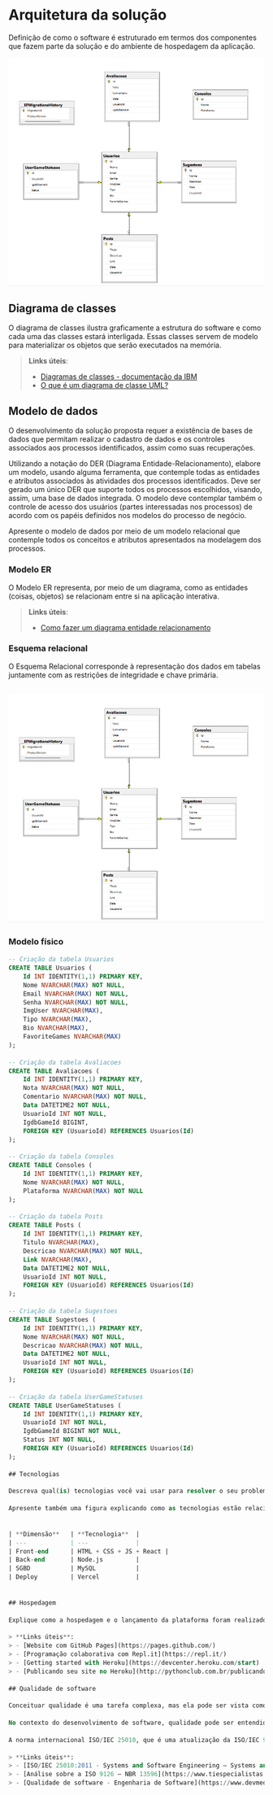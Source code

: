 # Arquitetura da solução

<!--<span style="color:red">Pré-requisitos: <a href="04-Projeto-interface.md"> Projeto de interface</a></span>-->

Definição de como o software é estruturado em termos dos componentes que fazem parte da solução e do ambiente de hospedagem da aplicação.

![Arquitetura da Solução](images/arquitetura.png)

## Diagrama de classes

O diagrama de classes ilustra graficamente a estrutura do software e como cada uma das classes estará interligada. Essas classes servem de modelo para materializar os objetos que serão executados na memória.

> **Links úteis**:
> - [Diagramas de classes - documentação da IBM](https://www.ibm.com/docs/pt-br/rational-soft-arch/9.7.0?topic=diagrams-class)
> - [O que é um diagrama de classe UML?](https://www.lucidchart.com/pages/pt/o-que-e-diagrama-de-classe-uml)

##  Modelo de dados

O desenvolvimento da solução proposta requer a existência de bases de dados que permitam realizar o cadastro de dados e os controles associados aos processos identificados, assim como suas recuperações.

Utilizando a notação do DER (Diagrama Entidade-Relacionamento), elabore um modelo, usando alguma ferramenta, que contemple todas as entidades e atributos associados às atividades dos processos identificados. Deve ser gerado um único DER que suporte todos os processos escolhidos, visando, assim, uma base de dados integrada. O modelo deve contemplar também o controle de acesso dos usuários (partes interessadas nos processos) de acordo com os papéis definidos nos modelos do processo de negócio.

Apresente o modelo de dados por meio de um modelo relacional que contemple todos os conceitos e atributos apresentados na modelagem dos processos.

### Modelo ER

O Modelo ER representa, por meio de um diagrama, como as entidades (coisas, objetos) se relacionam entre si na aplicação interativa.

> **Links úteis**:
> - [Como fazer um diagrama entidade relacionamento](https://www.lucidchart.com/pages/pt/como-fazer-um-diagrama-entidade-relacionamento)

### Esquema relacional

O Esquema Relacional corresponde à representação dos dados em tabelas juntamente com as restrições de integridade e chave primária.
 

![Exemplo de um modelo relacional](images/modelo_relacional.png "Exemplo de modelo relacional.")
---

<!--
> **Links úteis**:
> - [Criando um modelo relacional - documentação da IBM](https://www.ibm.com/docs/pt-br/cognos-analytics/12.0.0?topic=designer-creating-relational-model)
-->

### Modelo físico

```sql
-- Criação da tabela Usuarios
CREATE TABLE Usuarios (
    Id INT IDENTITY(1,1) PRIMARY KEY,
    Nome NVARCHAR(MAX) NOT NULL,
    Email NVARCHAR(MAX) NOT NULL,
    Senha NVARCHAR(MAX) NOT NULL,
    ImgUser NVARCHAR(MAX),
    Tipo NVARCHAR(MAX),
    Bio NVARCHAR(MAX),
    FavoriteGames NVARCHAR(MAX)
);

-- Criação da tabela Avaliacoes
CREATE TABLE Avaliacoes (
    Id INT IDENTITY(1,1) PRIMARY KEY,
    Nota NVARCHAR(MAX) NOT NULL,
    Comentario NVARCHAR(MAX) NOT NULL,
    Data DATETIME2 NOT NULL,
    UsuarioId INT NOT NULL,
    IgdbGameId BIGINT,
    FOREIGN KEY (UsuarioId) REFERENCES Usuarios(Id)
);

-- Criação da tabela Consoles
CREATE TABLE Consoles (
    Id INT IDENTITY(1,1) PRIMARY KEY,
    Nome NVARCHAR(MAX) NOT NULL,
    Plataforma NVARCHAR(MAX) NOT NULL
);

-- Criação da tabela Posts
CREATE TABLE Posts (
    Id INT IDENTITY(1,1) PRIMARY KEY,
    Titulo NVARCHAR(MAX),
    Descricao NVARCHAR(MAX) NOT NULL,
    Link NVARCHAR(MAX),
    Data DATETIME2 NOT NULL,
    UsuarioId INT NOT NULL,
    FOREIGN KEY (UsuarioId) REFERENCES Usuarios(Id)
);

-- Criação da tabela Sugestoes
CREATE TABLE Sugestoes (
    Id INT IDENTITY(1,1) PRIMARY KEY,
    Nome NVARCHAR(MAX) NOT NULL,
    Descricao NVARCHAR(MAX) NOT NULL,
    Data DATETIME2 NOT NULL,
    UsuarioId INT NOT NULL,
    FOREIGN KEY (UsuarioId) REFERENCES Usuarios(Id)
);

-- Criação da tabela UserGameStatuses
CREATE TABLE UserGameStatuses (
    Id INT IDENTITY(1,1) PRIMARY KEY,
    UsuarioId INT NOT NULL,
    IgdbGameId BIGINT NOT NULL,
    Status INT NOT NULL,
    FOREIGN KEY (UsuarioId) REFERENCES Usuarios(Id)
);

## Tecnologias

Descreva qual(is) tecnologias você vai usar para resolver o seu problema, ou seja, implementar a sua solução. Liste todas as tecnologias envolvidas, linguagens a serem utilizadas, serviços web, frameworks, bibliotecas, IDEs de desenvolvimento, e ferramentas.

Apresente também uma figura explicando como as tecnologias estão relacionadas ou como uma interação do usuário com o sistema vai ser conduzida, por onde ela passa até retornar uma resposta ao usuário.


| **Dimensão**   | **Tecnologia**  |
| ---            | ---             |
| Front-end      | HTML + CSS + JS + React |
| Back-end       | Node.js         |
| SGBD           | MySQL           |
| Deploy         | Vercel          |


## Hospedagem

Explique como a hospedagem e o lançamento da plataforma foram realizados.

> **Links úteis**:
> - [Website com GitHub Pages](https://pages.github.com/)
> - [Programação colaborativa com Repl.it](https://repl.it/)
> - [Getting started with Heroku](https://devcenter.heroku.com/start)
> - [Publicando seu site no Heroku](http://pythonclub.com.br/publicando-seu-hello-world-no-heroku.html)

## Qualidade de software

Conceituar qualidade é uma tarefa complexa, mas ela pode ser vista como um método gerencial que, por meio de procedimentos disseminados por toda a organização, busca garantir um produto final que satisfaça às expectativas dos stakeholders.

No contexto do desenvolvimento de software, qualidade pode ser entendida como um conjunto de características a serem atendidas, de modo que o produto de software atenda às necessidades de seus usuários. Entretanto, esse nível de satisfação nem sempre é alcançado de forma espontânea, devendo ser continuamente construído. Assim, a qualidade do produto depende fortemente do seu respectivo processo de desenvolvimento.

A norma internacional ISO/IEC 25010, que é uma atualização da ISO/IEC 9126, define oito características e 30 subcaracterísticas de qualidade para produtos de software. Com base nessas características e nas respectivas subcaracterísticas, identifique as subcaracterísticas que sua equipe utilizará como base para nortear o desenvolvimento do projeto de software, considerando alguns aspectos simples de qualidade. Justifique as subcaracterísticas escolhidas pelo time e elenque as métricas que permitirão à equipe avaliar os objetos de interesse.

> **Links úteis**:
> - [ISO/IEC 25010:2011 - Systems and Software Engineering — Systems and Software Quality Requirements and Evaluation (SQuaRE) — System and Software Quality Models](https://www.iso.org/standard/35733.html/)
> - [Análise sobre a ISO 9126 – NBR 13596](https://www.tiespecialistas.com.br/analise-sobre-iso-9126-nbr-13596/)
> - [Qualidade de software - Engenharia de Software](https://www.devmedia.com.br/qualidade-de-software-engenharia-de-software-29/18209)

